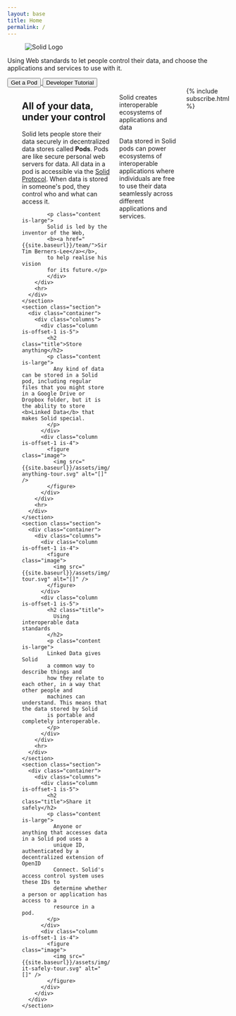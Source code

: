 ```yaml
---
layout: base
title: Home
permalink: /
---
```


<section id="home-hero" class="hero is-dark is-large">
  <div class="hero-body">
    <div class="container">
      <figure class="image">
        <img
          src="{{site.baseurl}}/assets/img/solid-emblem.svg"
          alt="Solid Logo"
        />
      </figure>
      <p class="subtitle has-text-centered is-size-4 is-size-3-tablet is-size-2-desktop">
      Using Web standards to
      let people control their data, and choose the
      applications and services to use with it.
      </p>
      <div class="buttons is-centered">
        <!--
        <a href="{{site.baseurl}}/about/">
          <button class="button is-primary">About Solid</button>
        </a>
        -->
        <a href="{{site.baseurl}}/users/">
          <button class="button" id="get-a-pod">Get a Pod</button>        
        </a>
        <a href="{{site.baseurl}}/developers/tutorials/getting-started">
          <button class="button is-primary">Developer Tutorial</button>
        </a>
      </div>
    </div>
  </div>
</section>

<div id="landing-content">

  <div id="tour">
    <section class="section">
      <div class="container">
        <div class="columns">
          <div class="column is-offset-1 is-4">
            <figure class="image">
              <img src="{{site.baseurl}}/assets/img/solid-pod-tour.svg" alt="[]" />
            </figure>
          </div>
          <div class="column is-offset-1 is-5">
            <h2 class="title">All of your data, under your control</h2>
            <p class="content is-large">
            Solid lets people store their data securely in decentralized data stores 
            called <b>Pods</b>. Pods are like secure personal web servers for data.
            All data in a pod is accessible via the 
            <a href="https://solid.github.io/specification/" target="_blank">Solid Protocol</a>.
            When data is stored in someone's 
            pod, they control who and what can access it.</p>
                                
            <p class="content is-large">
            Solid is led by the inventor of the Web, 
            <b><a href="{{site.baseurl}}/team/">Sir Tim Berners-Lee</a></b>, 
            to help realise his vision 
            for its future.</p>
            </div>
        </div>
        <hr>
      </div>
    </section>
    <section class="section">
      <div class="container">
        <div class="columns">
          <div class="column is-offset-1 is-5">
            <h2 class="title">Store anything</h2>
            <p class="content is-large">
              Any kind of data can be stored in a Solid pod, including regular files that you might store in a Google Drive or Dropbox folder, but it is the ability to store <b>Linked Data</b> that makes Solid special.
            </p>
          </div>
          <div class="column is-offset-1 is-4">
            <figure class="image">
              <img src="{{site.baseurl}}/assets/img/store-anything-tour.svg" alt="[]" />
            </figure>
          </div>
        </div>
        <hr>
      </div>
    </section>
    <section class="section">
      <div class="container">
        <div class="columns">
          <div class="column is-offset-1 is-4">
            <figure class="image">
              <img src="{{site.baseurl}}/assets/img/interoperability-tour.svg" alt="[]" />
            </figure>
          </div>
          <div class="column is-offset-1 is-5">
            <h2 class="title">
              Using interoperable data standards
            </h2>
            <p class="content is-large">
            Linked Data gives Solid 
            a common way to describe things and 
            how they relate to each other, in a way that other people and 
            machines can understand. This means that the data stored by Solid
            is portable and completely interoperable.
            </p>
          </div>
        </div>
        <hr>
      </div>
    </section>
    <section class="section">
      <div class="container">
        <div class="columns">
          <div class="column is-offset-1 is-5">
            <h2 class="title">Share it safely</h2>
            <p class="content is-large">
              Anyone or anything that accesses data in a Solid pod uses a 
              unique ID, authenticated by a decentralized extension of OpenID 
              Connect. Solid's access control system uses these IDs to 
              determine whether a person or application has access to a 
              resource in a pod.
            </p>
          </div>
          <div class="column is-offset-1 is-4">
            <figure class="image">
              <img src="{{site.baseurl}}/assets/img/share-it-safely-tour.svg" alt="[]" />
            </figure>
          </div>
        </div>
      </div>
    </section>
  </div>
  
  <section id="ecosystem" class="hero is-dark is-medium">
    <div class="hero-body">
      <div class="container has-text-centered">
        <p class="title is-3">Solid creates interoperable ecosystems of
        applications and data</p>
        <p class="subtitle is-4">
        Data stored in Solid pods can power ecosystems of
        interoperable applications where individuals are free to use their data 
        seamlessly across different applications and services.</p>
      </div>
    </div>
  </section>
  
  <div class="columns">
    <div class="column is-half-desktop is-offset-one-quarter-desktop">
      {% include subscribe.html %}
    </div>
  </div>

</div>
